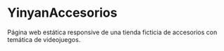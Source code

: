 # YinyanAccesorios
Página web estática responsive de una tienda ficticia de accesorios con temática de videojuegos.

